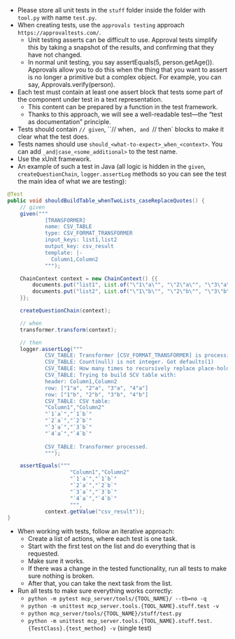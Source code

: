 - Please store all unit tests in the `stuff` folder inside the folder with `tool.py` with name `test.py`.
- When creating tests, use the `approvals testing` approach `https://approvaltests.com/`. 
  + Unit testing asserts can be difficult to use. Approval tests simplify this by taking a snapshot of the results, and confirming that they have not changed. 
  + In normal unit testing, you say assertEquals(5, person.getAge()). Approvals allow you to do this when the thing that you want to assert is no longer a primitive but a complex object. For example, you can say, Approvals.verify(person).
- Each test must contain at least one assert block that tests some part of the component under test in a text representation. 
  + This content can be prepared by a function in the test framework. 
  + Thanks to this approach, we will see a well-readable test—the “test as documentation” principle.
- Tests should contain `// given`, ``// when`, and `// then` blocks to make it clear what the test does.
- Tests names should use `should_<what-to-expect>_when_<context>`. You can add `_and|case_<some_additional>` to the test name.
- Use the xUnit framework.
- An example of such a test in Java (all logic is hidden in the `given`, `createQuestionChain`, `logger.assertLog` methods so you can see the test the main idea of what we are testing):
```java
@Test
public void shouldBuildTable_whenTwoLists_caseReplaceQuotes() {
    // given
    given("""
            [TRANSFORMER]
            name: CSV_TABLE
            type: CSV_FORMAT_TRANSFORMER
            input_keys: list1,list2
            output_key: csv_result
            template: |-
              Column1,Column2
            """);

    ChainContext context = new ChainContext() {{
        documents.put("list1", List.of("\"1\"a\"", "\"2\"a\"", "\"3\"a\"", "\"4\"a\""));
        documents.put("list2", List.of("\"1\"b\"", "\"2\"b\"", "\"3\"b\"", "\"4\"b\""));
    }};

    createQuestionChain(context);

    // when
    transformer.transform(context);

    // then
    logger.assertLog("""
            CSV_TABLE: Transformer [CSV_FORMAT_TRANSFORMER] is processing.
            CSV_TABLE: Count(null) is not integer. Got defaults(1)
            CSV_TABLE: How many times to recursively replace place-holders in prompt before getting result: 1
            CSV_TABLE: Trying to build SCV table with:
            header: Column1,Column2
            row: ["1"a", "2"a", "3"a", "4"a"]
            row: ["1"b", "2"b", "3"b", "4"b"]
            CSV_TABLE: CSV table:
            "Column1","Column2"
            "`1`a`","`1`b`"
            "`2`a`","`2`b`"
            "`3`a`","`3`b`"
            "`4`a`","`4`b`"
            
            CSV_TABLE: Transformer processed.
            """);

    assertEquals("""
                    "Column1","Column2"
                    "`1`a`","`1`b`"
                    "`2`a`","`2`b`"
                    "`3`a`","`3`b`"
                    "`4`a`","`4`b`"
                    """,
            context.getValue("csv_result"));
}
```
- When working with tests, follow an iterative approach:
  + Create a list of actions, where each test is one task.
  + Start with the first test on the list and do everything that is requested.
  + Make sure it works. 
  + If there was a change in the tested functionality, run all tests to make sure nothing is broken.
  + After that, you can take the next task from the list. 
- Run all tests to make sure everything works correctly: 
  + `python -m pytest mcp_server/tools/{TOOL_NAME}/ --tb=no -q`
  + `python -m unittest mcp_server.tools.{TOOL_NAME}.stuff.test -v`
  + `python mcp_server/tools/{TOOL_NAME}/stuff/test.py`
  + `python -m unittest mcp_server.tools.{TOOL_NAME}.stuff.test.{TestClass}.{test_method} -v` (single test)